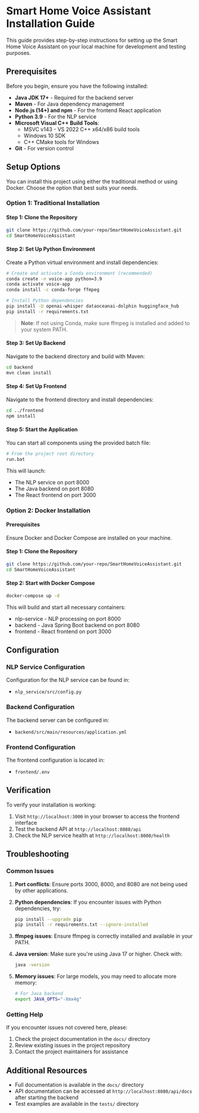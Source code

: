 # Smart Home Voice Assistant Installation Guide

This guide provides step-by-step instructions for setting up the Smart Home Voice Assistant on your local machine for development and testing purposes.

## Prerequisites

Before you begin, ensure you have the following installed:

- **Java JDK 17+** - Required for the backend server
- **Maven** - For Java dependency management
- **Node.js (14+) and npm** - For the frontend React application
- **Python 3.9** - For the NLP service
- **Microsoft Visual C++ Build Tools**:
  - MSVC v143 - VS 2022 C++ x64/x86 build tools
  - Windows 10 SDK
  - C++ CMake tools for Windows
- **Git** - For version control

## Setup Options

You can install this project using either the traditional method or using Docker. Choose the option that best suits your needs.

### Option 1: Traditional Installation

#### Step 1: Clone the Repository

```bash
git clone https://github.com/your-repo/SmartHomeVoiceAssistant.git
cd SmartHomeVoiceAssistant
```

#### Step 2: Set Up Python Environment

Create a Python virtual environment and install dependencies:

```bash
# Create and activate a Conda environment (recommended)
conda create -n voice-app python=3.9
conda activate voice-app
conda install -c conda-forge ffmpeg

# Install Python dependencies
pip install -U openai-whisper dataoceanai-dolphin huggingface_hub
pip install -r requirements.txt
```

> **Note**: If not using Conda, make sure ffmpeg is installed and added to your system PATH.

#### Step 3: Set Up Backend

Navigate to the backend directory and build with Maven:

```bash
cd backend
mvn clean install
```

#### Step 4: Set Up Frontend

Navigate to the frontend directory and install dependencies:

```bash
cd ../frontend
npm install
```

#### Step 5: Start the Application

You can start all components using the provided batch file:

```bash
# From the project root directory
run.bat
```

This will launch:
- The NLP service on port 8000
- The Java backend on port 8080
- The React frontend on port 3000

### Option 2: Docker Installation

#### Prerequisites

Ensure Docker and Docker Compose are installed on your machine.

#### Step 1: Clone the Repository

```bash
git clone https://github.com/your-repo/SmartHomeVoiceAssistant.git
cd SmartHomeVoiceAssistant
```

#### Step 2: Start with Docker Compose

```bash
docker-compose up -d
```

This will build and start all necessary containers:
- nlp-service - NLP processing on port 8000
- backend - Java Spring Boot backend on port 8080
- frontend - React frontend on port 3000

## Configuration

### NLP Service Configuration

Configuration for the NLP service can be found in:
- `nlp_service/src/config.py`

### Backend Configuration

The backend server can be configured in:
- `backend/src/main/resources/application.yml`

### Frontend Configuration

The frontend configuration is located in:
- `frontend/.env`

## Verification

To verify your installation is working:

1. Visit `http://localhost:3000` in your browser to access the frontend interface
2. Test the backend API at `http://localhost:8080/api`
3. Check the NLP service health at `http://localhost:8000/health`

## Troubleshooting

### Common Issues

1. **Port conflicts**: Ensure ports 3000, 8000, and 8080 are not being used by other applications.

2. **Python dependencies**: If you encounter issues with Python dependencies, try:
   ```bash
   pip install --upgrade pip
   pip install -r requirements.txt --ignore-installed
   ```

3. **ffmpeg issues**: Ensure ffmpeg is correctly installed and available in your PATH.

4. **Java version**: Make sure you're using Java 17 or higher. Check with:
   ```bash
   java -version
   ```

5. **Memory issues**: For large models, you may need to allocate more memory:
   ```bash
   # For Java backend
   export JAVA_OPTS="-Xmx4g"
   ```

### Getting Help

If you encounter issues not covered here, please:
1. Check the project documentation in the `docs/` directory
2. Review existing issues in the project repository
3. Contact the project maintainers for assistance

## Additional Resources

- Full documentation is available in the `docs/` directory
- API documentation can be accessed at `http://localhost:8080/api/docs` after starting the backend
- Test examples are available in the `tests/` directory 